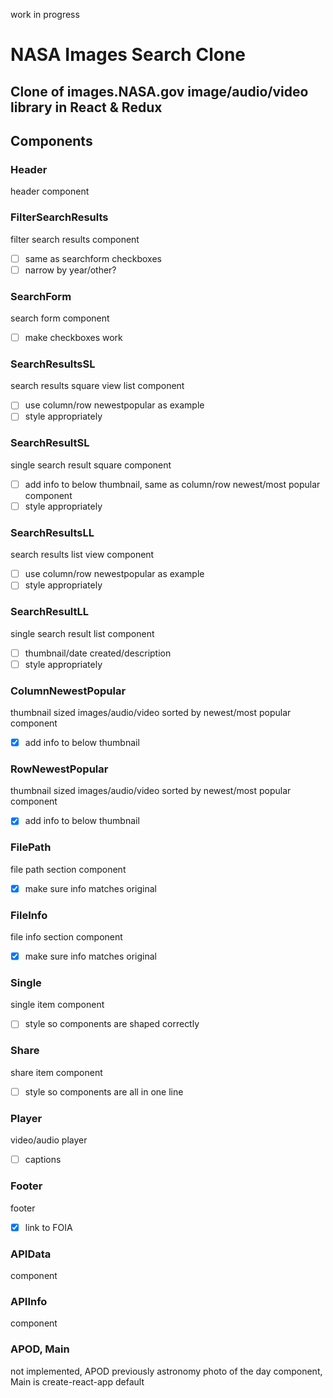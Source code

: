 work in progress

# NASA Images Search Clone

## Clone of images.NASA.gov image/audio/video library in React & Redux

## Components

### Header
header component

### FilterSearchResults
filter search results component
- [ ] same as searchform checkboxes
- [ ] narrow by year/other?

### SearchForm
search form component
- [ ] make checkboxes work

### SearchResultsSL
search results square view list component
- [ ] use column/row newestpopular as example
- [ ] style appropriately

### SearchResultSL
single search result square component
- [ ] add info to below thumbnail, same as column/row newest/most popular component
- [ ] style appropriately

### SearchResultsLL
search results list view component
- [ ] use column/row newestpopular as example
- [ ] style appropriately

### SearchResultLL
single search result list component
- [ ] thumbnail/date created/description 
- [ ] style appropriately

### ColumnNewestPopular
thumbnail sized images/audio/video sorted by newest/most popular component
- [X] add info to below thumbnail

### RowNewestPopular
thumbnail sized images/audio/video sorted by newest/most popular component
- [X] add info to below thumbnail

### FilePath
file path section component
- [X] make sure info matches original

### FileInfo
file info section component
- [X] make sure info matches original

### Single
single item component
- [ ] style so components are shaped correctly

### Share
share item component
- [ ] style so components are all in one line

### Player
video/audio player
- [ ] captions

### Footer
footer
- [X] link to FOIA

### APIData
component

### APIInfo
component

### APOD, Main
not implemented, APOD previously astronomy photo of the day component, Main is create-react-app default

